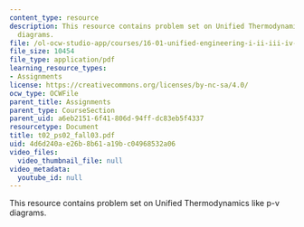 ```yaml
---
content_type: resource
description: This resource contains problem set on Unified Thermodynamics like p-v
  diagrams.
file: /ol-ocw-studio-app/courses/16-01-unified-engineering-i-ii-iii-iv-fall-2005-spring-2006/4d6d240ae26b8b61a19bc04968532a06_t02_ps02_fall03.pdf
file_size: 10454
file_type: application/pdf
learning_resource_types:
- Assignments
license: https://creativecommons.org/licenses/by-nc-sa/4.0/
ocw_type: OCWFile
parent_title: Assignments
parent_type: CourseSection
parent_uid: a6eb2151-6f41-806d-94ff-dc83eb5f4337
resourcetype: Document
title: t02_ps02_fall03.pdf
uid: 4d6d240a-e26b-8b61-a19b-c04968532a06
video_files:
  video_thumbnail_file: null
video_metadata:
  youtube_id: null
---
```

This resource contains problem set on Unified Thermodynamics like p-v diagrams.